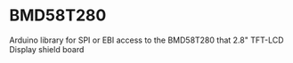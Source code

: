 # BMD58T280
Arduino library for SPI or EBI access to the BMD58T280 that 2.8" TFT-LCD Display shield board
